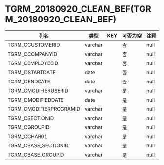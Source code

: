 # TGRM_20180920_CLEAN_BEF(TGRM_20180920_CLEAN_BEF)
| 列名   | 类型   | KEY  | 可否为空 | 注释   |
| ---- | ---- | ---- | ---- | ---- |
|TGRM_CCUSTOMERID|varchar||否|null|
|TGRM_CCOMPANYID|varchar||否|null|
|TGRM_CEMPLOYEEID|varchar||否|null|
|TGRM_DSTARTDATE|date||否|null|
|TGRM_DENDDATE|date||否|null|
|TGRM_CMODIFIERUSERID|varchar||是|null|
|TGRM_DMODIFIEDDATE|date||是|null|
|TGRM_CMODIFIERPROGRAMID|varchar||是|null|
|TGRM_CSECTIONID|varchar||是|null|
|TGRM_CGROUPID|varchar||是|null|
|TGRM_CCHAR01|varchar||是|null|
|TGRM_CBASE_SECTIONID|varchar||是|null|
|TGRM_CBASE_GROUPID|varchar||是|null|
